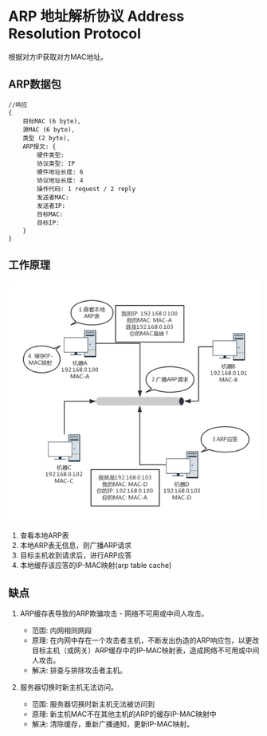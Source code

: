 # ARP 地址解析协议 Address Resolution Protocol

根据对方IP获取对方MAC地址。  

## ARP数据包

```ARP
//响应
{
    目标MAC (6 byte),
    源MAC (6 byte),
    类型 (2 byte),
    ARP报文: {
        硬件类型:
        协议类型: IP
        硬件地址长度: 6
        协议地址长度: 4
        操作代码: 1 request / 2 reply
        发送者MAC:
        发送者IP:
        目标MAC:
        目标IP:
    }
}
```

## 工作原理

![IMG](res/arp-process.jpg)

1. 查看本地ARP表
2. 本地ARP表无信息，则广播ARP请求
3. 目标主机收到请求后，进行ARP应答
4. 本地缓存该应答的IP-MAC映射(arp table cache)

## 缺点

1. ARP缓存表导致的ARP欺骗攻击 - 网络不可用或中间人攻击。  
   - 范围: 内网相同网段
   - 原理: 在内网中存在一个攻击者主机，不断发出伪造的ARP响应包，以更改目标主机（或网关）ARP缓存中的IP-MAC映射表，造成网络不可用或中间人攻击。
   - 解决: 排查与排除攻击者主机。

2. 服务器切换时新主机无法访问。  
   - 范围: 服务器切换时新主机无法被访问到
   - 原理: 新主机MAC不在其他主机的ARP的缓存IP-MAC映射中
   - 解决: 清除缓存，重新广播通知，更新IP-MAC映射。
